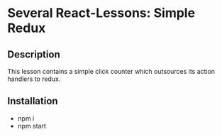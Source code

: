 # Several React-Lessons: Simple Redux

## Description

This lesson contains a simple click counter
which outsources its action handlers to redux.

## Installation

* npm i
* npm start


